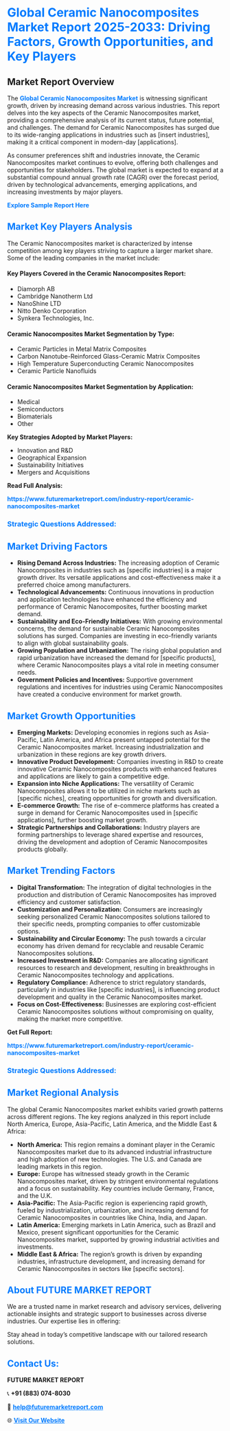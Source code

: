 <h1 style="color: #007BFF;">Global Ceramic Nanocomposites Market Report 2025-2033: Driving Factors, Growth Opportunities, and Key Players</h1>

<section id="overview">
<h2>Market Report Overview</h2>
<p>The <a href="https://www.futuremarketreport.com/industry-report/ceramic-nanocomposites-market" style="color: #007BFF; text-decoration: none;"><strong>Global Ceramic Nanocomposites Market</strong></a> is witnessing significant growth, driven by increasing demand across various industries. This report delves into the key aspects of the Ceramic Nanocomposites market, providing a comprehensive analysis of its current status, future potential, and challenges. The demand for Ceramic Nanocomposites has surged due to its wide-ranging applications in industries such as [insert industries], making it a critical component in modern-day [applications].</p>
<p>As consumer preferences shift and industries innovate, the Ceramic Nanocomposites market continues to evolve, offering both challenges and opportunities for stakeholders. The global market is expected to expand at a substantial compound annual growth rate (CAGR) over the forecast period, driven by technological advancements, emerging applications, and increasing investments by major players.</p>
</section>

<section id="overview">
<p><a href="https://www.futuremarketreport.com/request-sample/reportId=88970" style="color: #007BFF; text-decoration: none;"><strong>Explore Sample Report Here</strong></a></p>
</section>

<section id="key-players">
<h2 style="color: #007BFF;">Market Key Players Analysis</h2>
<p>The Ceramic Nanocomposites market is characterized by intense competition among key players striving to capture a larger market share. Some of the leading companies in the market include:</p>
<h4>Key Players Covered in the Ceramic Nanocomposites Report:</h4>
<ul><li>Diamorph AB</li><li>Cambridge Nanotherm Ltd</li><li>NanoShine LTD</li><li>Nitto Denko Corporation</li><li>Synkera Technologies, Inc.</li></ul>
<h4>Ceramic Nanocomposites Market Segmentation by Type:</h4>
<ul><li>Ceramic Particles in Metal Matrix Composites</li><li>Carbon Nanotube-Reinforced Glass-Ceramic Matrix Composites</li><li>High Temperature Superconducting Ceramic Nanocomposites</li><li>Ceramic Particle Nanofluids</li></ul>

<h4>Ceramic Nanocomposites Market Segmentation by Application:</h4>
<ul><li>Medical</li><li>Semiconductors</li><li>Biomaterials</li><li>Other</li></ul>
<p><strong>Key Strategies Adopted by Market Players:</strong></p>
<ul>
<li>Innovation and R&D</li>
<li>Geographical Expansion</li>
<li>Sustainability Initiatives</li>
<li>Mergers and Acquisitions</li>
</ul>
</section>

<section>
<p><strong>Read Full Analysis: </strong></p><a href="https://www.futuremarketreport.com/industry-report/ceramic-nanocomposites-market" style="color: #007BFF; text-decoration: none;"><strong>https://www.futuremarketreport.com/industry-report/ceramic-nanocomposites-market</strong></a>
<h3 style="color: #007BFF;">Strategic Questions Addressed:</h3>
</section>

<section id="driving-factors">
<h2 style="color: #007BFF;">Market Driving Factors</h2>
<ul>
<li><strong>Rising Demand Across Industries:</strong> The increasing adoption of Ceramic Nanocomposites in industries such as [specific industries] is a major growth driver. Its versatile applications and cost-effectiveness make it a preferred choice among manufacturers.</li>
<li><strong>Technological Advancements:</strong> Continuous innovations in production and application technologies have enhanced the efficiency and performance of Ceramic Nanocomposites, further boosting market demand.</li>
<li><strong>Sustainability and Eco-Friendly Initiatives:</strong> With growing environmental concerns, the demand for sustainable Ceramic Nanocomposites solutions has surged. Companies are investing in eco-friendly variants to align with global sustainability goals.</li>
<li><strong>Growing Population and Urbanization:</strong> The rising global population and rapid urbanization have increased the demand for [specific products], where Ceramic Nanocomposites plays a vital role in meeting consumer needs.</li>
<li><strong>Government Policies and Incentives:</strong> Supportive government regulations and incentives for industries using Ceramic Nanocomposites have created a conducive environment for market growth.</li>
</ul>
</section>

<section id="growth-opportunities">
<h2 style="color: #007BFF;">Market Growth Opportunities</h2>
<ul>
<li><strong>Emerging Markets:</strong> Developing economies in regions such as Asia-Pacific, Latin America, and Africa present untapped potential for the Ceramic Nanocomposites market. Increasing industrialization and urbanization in these regions are key growth drivers.</li>
<li><strong>Innovative Product Development:</strong> Companies investing in R&D to create innovative Ceramic Nanocomposites products with enhanced features and applications are likely to gain a competitive edge.</li>
<li><strong>Expansion into Niche Applications:</strong> The versatility of Ceramic Nanocomposites allows it to be utilized in niche markets such as [specific niches], creating opportunities for growth and diversification.</li>
<li><strong>E-commerce Growth:</strong> The rise of e-commerce platforms has created a surge in demand for Ceramic Nanocomposites used in [specific applications], further boosting market growth.</li>
<li><strong>Strategic Partnerships and Collaborations:</strong> Industry players are forming partnerships to leverage shared expertise and resources, driving the development and adoption of Ceramic Nanocomposites products globally.</li>
</ul>
</section>

<section id="trending-factors">
<h2 style="color: #007BFF;">Market Trending Factors</h2>
<ul>
<li><strong>Digital Transformation:</strong> The integration of digital technologies in the production and distribution of Ceramic Nanocomposites has improved efficiency and customer satisfaction.</li>
<li><strong>Customization and Personalization:</strong> Consumers are increasingly seeking personalized Ceramic Nanocomposites solutions tailored to their specific needs, prompting companies to offer customizable options.</li>
<li><strong>Sustainability and Circular Economy:</strong> The push towards a circular economy has driven demand for recyclable and reusable Ceramic Nanocomposites solutions.</li>
<li><strong>Increased Investment in R&D:</strong> Companies are allocating significant resources to research and development, resulting in breakthroughs in Ceramic Nanocomposites technology and applications.</li>
<li><strong>Regulatory Compliance:</strong> Adherence to strict regulatory standards, particularly in industries like [specific industries], is influencing product development and quality in the Ceramic Nanocomposites market.</li>
<li><strong>Focus on Cost-Effectiveness:</strong> Businesses are exploring cost-efficient Ceramic Nanocomposites solutions without compromising on quality, making the market more competitive.</li>
</ul>
</section>

<section>
<p><strong>Get Full Report: </strong></p><a href="https://www.futuremarketreport.com/industry-report/ceramic-nanocomposites-market" style="color: #007BFF; text-decoration: none;"><strong>https://www.futuremarketreport.com/industry-report/ceramic-nanocomposites-market</strong></a>
<h3 style="color: #007BFF;">Strategic Questions Addressed:</h3>
</section>


<section id="regional-analysis">
<h2 style="color: #007BFF;">Market Regional Analysis</h2>
<p>The global Ceramic Nanocomposites market exhibits varied growth patterns across different regions. The key regions analyzed in this report include North America, Europe, Asia-Pacific, Latin America, and the Middle East & Africa:</p>
<ul>
<li><strong>North America:</strong> This region remains a dominant player in the Ceramic Nanocomposites market due to its advanced industrial infrastructure and high adoption of new technologies. The U.S. and Canada are leading markets in this region.</li>
<li><strong>Europe:</strong> Europe has witnessed steady growth in the Ceramic Nanocomposites market, driven by stringent environmental regulations and a focus on sustainability. Key countries include Germany, France, and the U.K.</li>
<li><strong>Asia-Pacific:</strong> The Asia-Pacific region is experiencing rapid growth, fueled by industrialization, urbanization, and increasing demand for Ceramic Nanocomposites in countries like China, India, and Japan.</li>
<li><strong>Latin America:</strong> Emerging markets in Latin America, such as Brazil and Mexico, present significant opportunities for the Ceramic Nanocomposites market, supported by growing industrial activities and investments.</li>
<li><strong>Middle East & Africa:</strong> The region’s growth is driven by expanding industries, infrastructure development, and increasing demand for Ceramic Nanocomposites in sectors like [specific sectors].</li>
</ul>
</section>

<footer>
<h2 style="color: #007BFF;">About FUTURE MARKET REPORT</h2>
<p>We are a trusted name in market research and advisory services, delivering actionable insights and strategic support to businesses across diverse industries. Our expertise lies in offering:</p>

<p>Stay ahead in today’s competitive landscape with our tailored research solutions.</p>

<h2 style="color: #007BFF;">Contact Us:</h2>
<p><strong>FUTURE MARKET REPORT</strong></p>
<p>📞 <strong>+91 (883) 074-8030</strong></p>
<p>📧 <strong><a href="mailto:help@futuremarketreport.com" style="color: #007BFF;">help@futuremarketreport.com</a></strong></p>
<p>🌐 <strong><a href="https://www.futuremarketreport.com/" style="color: #007BFF;">Visit Our Website</a></strong></p>
</footer>